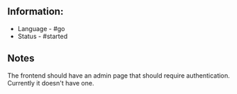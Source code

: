 ## Information:
* Language - #go
* Status - #started
## Notes
The frontend should have an admin page that should require authentication. Currently it doesn't have one.